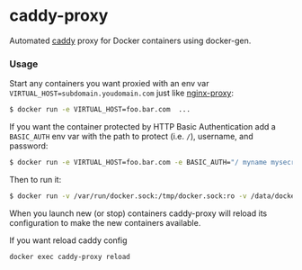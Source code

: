 # caddy-proxy
Automated [caddy](https://github.com/mholt/caddy) proxy for Docker containers using docker-gen.

### Usage

Start any containers you want proxied with an env var `VIRTUAL_HOST=subdomain.youdomain.com` just like [nginx-proxy](https://github.com/jwilder/nginx-proxy):
```sh
$ docker run -e VIRTUAL_HOST=foo.bar.com  ...
```

If you want the container protected by HTTP Basic Authentication add a `BASIC_AUTH` env var with the path to protect (i.e. `/`), username, and password:
```sh
$ docker run -e VIRTUAL_HOST=foo.bar.com -e BASIC_AUTH="/ myname mysecrect" ...
```

Then to run it:
```sh
$ docker run -v /var/run/docker.sock:/tmp/docker.sock:ro -v /data/docker/caddy-proxy:/root/.caddy --name caddy-proxy -p 80:80 -p 443:443 -e CADDY_OPTIONS="--email s@s.mk" -d miniers/caddy-proxy
```

When you launch new (or stop) containers caddy-proxy will reload its configuration to make the new containers available.

If you want reload caddy config
```sh
docker exec caddy-proxy reload
```